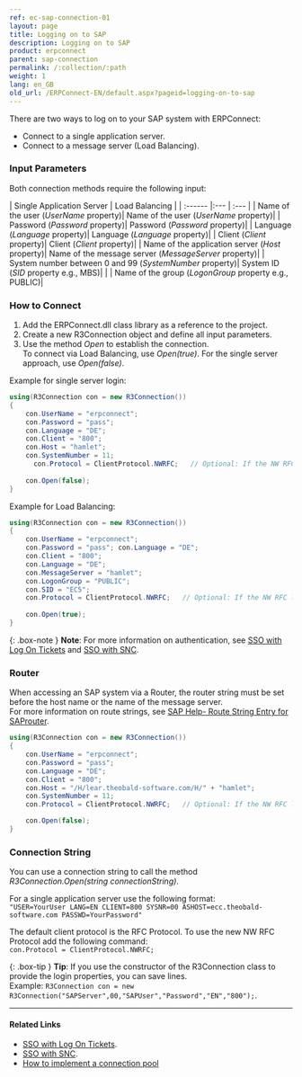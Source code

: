 ```yaml
---
ref: ec-sap-connection-01
layout: page
title: Logging on to SAP
description: Logging on to SAP
product: erpconnect
parent: sap-connection
permalink: /:collection/:path
weight: 1
lang: en_GB
old_url: /ERPConnect-EN/default.aspx?pageid=logging-on-to-sap
---
```


There are two ways to log on to your SAP system with ERPConnect:
- Connect to a single application server.
- Connect to a message server (Load Balancing). 

### Input Parameters

Both connection methods require the following input:

| Single Application Server | Load Balancing |
| :------ |:--- | :--- |
| Name of the user (*UserName* property)| Name of the user (*UserName* property)|
| Password (*Password* property)| Password (*Password* property)|
| Language (*Language* property)| Language (*Language* property)|
| Client (*Client* property)| Client (*Client* property)|
| Name of the application server (*Host* property)| Name of the message server (*MessageServer* property)|
| System number between 0 and 99 (*SystemNumber* property)| System ID (*SID* property e.g., MBS)|
| | Name of the group (*LogonGroup* property e.g., PUBLIC)|

### How to Connect
1. Add the ERPConnect.dll class library as a reference to the project.
2. Create a new R3Connection object and define all input parameters.
3. Use the method *Open* to establish the connection. <br>
To connect via Load Balancing, use *Open(true)*. For the single server approach, use *Open(false)*. 

Example for single server login:

```csharp
using(R3Connection con = new R3Connection())
{
    con.UserName = "erpconnect"; 
    con.Password = "pass"; 
    con.Language = "DE"; 
    con.Client = "800"; 
    con.Host = "hamlet"; 
    con.SystemNumber = 11;  
      con.Protocol = ClientProtocol.NWRFC;   // Optional: If the NW RFC libraries are used.
    
    con.Open(false);
}
```

Example for Load Balancing:

```csharp
using(R3Connection con = new R3Connection())
{
    con.UserName = "erpconnect"; 
    con.Password = "pass"; con.Language = "DE"; 
    con.Client = "800"; 
    con.Language = "DE";
    con.MessageServer = "hamlet"; 
    con.LogonGroup = "PUBLIC"; 
    con.SID = "EC5";
    con.Protocol = ClientProtocol.NWRFC;   // Optional: If the NW RFC libraries are used.  
	
    con.Open(true);
}
```

{: .box-note }
**Note**: For more information on authentication, see [SSO with Log On Tickets](./sso-with-log-on-tickets) and [SSO with SNC](sso-with-snc).

### Router

When accessing an SAP system via a Router, the router string must be set before the host name or the name of the message server.<br>
For more information on route strings, see [SAP Help- Route String Entry for SAProuter](https://help.sap.com/saphelp_erp60_sp/helpdata/en/4f/992df1446d11d189700000e8322d00/frameset.htm).

```csharp
using(R3Connection con = new R3Connection())
{
    con.UserName = "erpconnect"; 
    con.Password = "pass"; 
    con.Language = "DE"; 
    con.Client = "800"; 
    con.Host = "/H/lear.theobald-software.com/H/" + "hamlet"; 
    con.SystemNumber = 11;  
    con.Protocol = ClientProtocol.NWRFC;   // Optional: If the NW RFC libraries are used.

    con.Open(false);
}
```

### Connection String

You can use a connection string to call the method *R3Connection.Open(string connectionString)*.

For a single application server use the following format:<br>
`"USER=YourUser LANG=EN CLIENT=800 SYSNR=00 ASHOST=ecc.theobald-software.com PASSWD=YourPassword"`

The default client protocol is the RFC Protocol. To use the new NW RFC Protocol add the following command:<br>
`con.Protocol = ClientProtocol.NWRFC;`

{: .box-tip }
**Tip**:  If you use the constructor of the R3Connection class to provide the login properties, 
you can save lines. <br>Example: `R3Connection con = new R3Connection("SAPServer",00,"SAPUser","Password","EN","800");`. 

****
#### Related Links
- [SSO with Log On Tickets](./sso-with-log-on-tickets).
- [SSO with SNC](sso-with-snc).
- [How to implement a connection pool](https://kb.theobald-software.com/erpconnect-samples/how-to-implement-a-connection-pool)